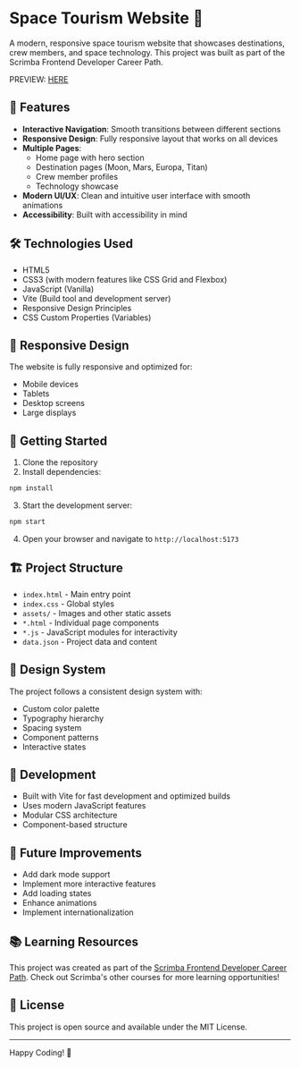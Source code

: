 # Space Tourism Website 🌌

A modern, responsive space tourism website that showcases destinations, crew members, and space technology. This project was built as part of the Scrimba Frontend Developer Career Path.

PREVIEW: [HERE](https://space-travel-go.netlify.app/)

## 🚀 Features

- **Interactive Navigation**: Smooth transitions between different sections
- **Responsive Design**: Fully responsive layout that works on all devices
- **Multiple Pages**:
  - Home page with hero section
  - Destination pages (Moon, Mars, Europa, Titan)
  - Crew member profiles
  - Technology showcase
- **Modern UI/UX**: Clean and intuitive user interface with smooth animations
- **Accessibility**: Built with accessibility in mind

## 🛠️ Technologies Used

- HTML5
- CSS3 (with modern features like CSS Grid and Flexbox)
- JavaScript (Vanilla)
- Vite (Build tool and development server)
- Responsive Design Principles
- CSS Custom Properties (Variables)

## 📱 Responsive Design

The website is fully responsive and optimized for:
- Mobile devices
- Tablets
- Desktop screens
- Large displays

## 🚀 Getting Started

1. Clone the repository
2. Install dependencies:
```bash
npm install
```
3. Start the development server:
```bash
npm start
```
4. Open your browser and navigate to `http://localhost:5173`

## 🏗️ Project Structure

- `index.html` - Main entry point
- `index.css` - Global styles
- `assets/` - Images and other static assets
- `*.html` - Individual page components
- `*.js` - JavaScript modules for interactivity
- `data.json` - Project data and content

## 🎨 Design System

The project follows a consistent design system with:
- Custom color palette
- Typography hierarchy
- Spacing system
- Component patterns
- Interactive states

## 📝 Development

- Built with Vite for fast development and optimized builds
- Uses modern JavaScript features
- Modular CSS architecture
- Component-based structure

## 🎯 Future Improvements

- Add dark mode support
- Implement more interactive features
- Add loading states
- Enhance animations
- Implement internationalization

## 📚 Learning Resources

This project was created as part of the [Scrimba Frontend Developer Career Path](https://scrimba.com/learn/frontend). Check out Scrimba's other courses for more learning opportunities!

## 📄 License

This project is open source and available under the MIT License.

---

Happy Coding! 🚀